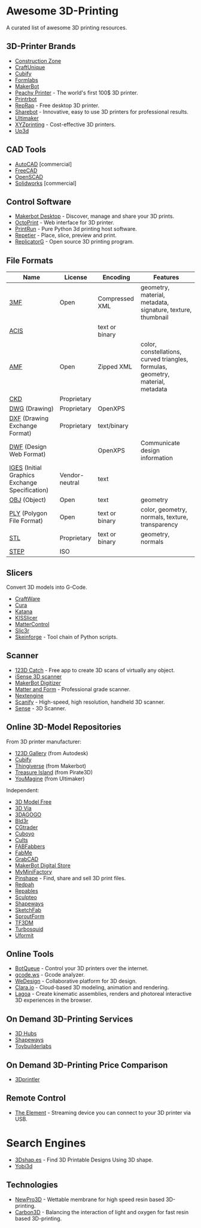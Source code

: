 # Awesome 3D-Printing

A curated list of awesome 3D printing resources.


## 3D-Printer Brands

- [Construction Zone](http://construction-zone.de)
- [CraftUnique](https://craftunique.com)
- [Cubify](http://cubify.com)
- [Formlabs](http://formlabs.com)
- [MakerBot](http://makerbot.com)
- [Peachy Printer](http://peachyprinter.com) - The world's first 100$ 3D printer.
- [Printrbot](http://printrbot.com)
- [RepRap](http://reprap.org) - Free desktop 3D printer.
- [Sharebot](https://sharebot.it) - Innovative, easy to use 3D printers for professional results.
- [Ultimaker](https://ultimaker.com)
- [XYZprinting](https://xyzprinting.com) - Cost-effective 3D printers.
- [Up3d](https://up3d.com)


## CAD Tools

- [AutoCAD](http://autodesk.com/products/autocad/overview) [commercial]
- [FreeCAD](http://freecadweb.org)
- [OpenSCAD](http://openscad.org)
- [Solidworks](http://solidworks.com) [commercial]


## Control Software

- [Makerbot Desktop](http://www.makerbot.com/desktop) - Discover, manage and share your 3D prints.
- [OctoPrint](http://octoprint.org) - Web interface for 3D printer.
- [PrintRun](https://github.com/kliment/Printrun) - Pure Python 3d printing host software.
- [Repetier](http://repetier.com) - Place, slice, preview and print.
- [ReplicatorG](http://replicat.org) - Open source 3D printing program.


## File Formats

Name | License | Encoding | Features
-----|---------|----------|---------
[3MF] | Open | Compressed XML | geometry, material, metadata, signature, texture, thumbnail
[ACIS] | | text or binary |
[AMF] | Open | Zipped XML | color, constellations, curved triangles, formulas, geometry, material, metadata
[CKD] | Proprietary | |
[DWG] (Drawing) | Proprietary | OpenXPS |
[DXF] (Drawing Exchange Format) | Proprietary | text/binary |
[DWF] (Design Web Format) | | OpenXPS | Communicate design information
[IGES] (Initial Graphics Exchange Specification) | Vendor-neutral | text | |
[OBJ] (Object) | Open | text | geometry
[PLY] (Polygon File Format) | Open | text or binary | color, geometry, normals, texture, transparency
[STL] | Proprietary | text or binary | geometry, normals
[STEP] | ISO | | |

[3MF]: https://en.wikipedia.org/wiki/3D_Manufacturing_Format
[ACIS]: https://en.wikipedia.org/wiki/ACIS#File_format
[AMF]: https://en.wikipedia.org/wiki/Additive_Manufacturing_File_Format
[CKD]: https://en.wikipedia.org/wiki/KeyCreator
[DWG]: https://en.wikipedia.org/wiki/.dwg
[DXF]: https://en.wikipedia.org/wiki/AutoCAD_DXF
[DWF]: https://en.wikipedia.org/wiki/Design_Web_Format
[DWFX]: https://en.wikipedia.org/wiki/Open_Packaging_Conventions
[IGES]: https://en.wikipedia.org/wiki/IGES
[OBJ]: https://en.wikipedia.org/wiki/Wavefront_.obj_file
[OpenDWG]: https://en.wikipedia.org/wiki/Open_Design_Alliance
[PLY]: https://en.wikipedia.org/wiki/PLY_(file_format)
[PSpice]: https://en.wikipedia.org/wiki/PSpice_circuit_file
[STL]: https://en.wikipedia.org/wiki/STL_(file_format)
[STEP]: https://en.wikipedia.org/wiki/ISO_10303


## Slicers

Convert 3D models into G-Code.

- [CraftWare](https://craftunique.com/craftware)
- [Cura](https://ultimaker.com/en/products/cura-software)
- [Katana](http://printr.com/katana)
- [KISSlicer](http://kisslicer.com)
- [MatterControl](http://mattercontrol.com)
- [Slic3r](http://slic3r.org)
- [Skeinforge](http://fabmetheus.crsndoo.com/wiki/index.php/Skeinforge) - Tool chain of Python scripts.


## Scanner

- [123D Catch](http://www.123dapp.com/catch) - Free app to create 3D scans of virtually any object.
- [iSense 3D scanner](http://cubify.com/products/isense)
- [MakerBot Digitizer](http://makerbot.com/makerware-for-digitizer)
- [Matter and Form](https://matterandform.net/scanner) - Professional grade scanner.
- [Nextengine](http://nextengine.com)
- [Scanify](https://www.fuel-3d.com/scanify) -  High-speed, high resolution, handheld 3D scanner.
- [Sense](http://cubify.com/products/sense) - 3D Scanner.



## Online 3D-Model Repositories

From 3D printer manufacturer:

- [123D Gallery](http://123dapp.com/Gallery) (from Autodesk)
- [Cubify](http://cubify.com)
- [Thingiverse](https://thingiverse.com) (from Makerbot)
- [Treasure Island](http://treasure.is) (from Pirate3D)
- [YouMagine](https://youmagine.com) (from Ultimaker)

Independent:

- [3D Model Free](http://3dmodelfree.com)
- [3D Via](http://3dvia.com)
- [3DAGOGO](https://3dagogo.com)
- [Bld3r](http://bld3r.com)
- [CGtrader](http://cgtrader.com)
- [Cuboyo](http://cuboyo.com)
- [Cults](http://en.cults3d.com)
- [FABFabbers](http://fabfabbers.com)
- [FabMe](http://fabme.it)
- [GrabCAD](http://grabcad.com)
- [MakerBot Digital Store](http://makerbot.com/digital-store)
- [MyMiniFactory](http://myminifactory.com)
- [Pinshape](https://pinshape.com) - Find, share and sell 3D print files.
- [Redpah](https://redpah.com)
- [Repables](http://repables.com)
- [Sculpteo](http://sculpteo.com)
- [Shapeways](https://shapeways.com)
- [SketchFab](https://sketchfab.com)
- [SproutForm](http://sproutform.com)
- [TF3DM](http://tf3dm.com)
- [Turbosquid](http://turbosquid.com)
- [Uformit](http://uformit.com)


## Online Tools

- [BotQueue](https://github.com/Hoektronics/BotQueue) - Control your 3D printers over the internet.
- [gcode.ws](http://gcode.ws) - Gcode analyzer.
- [WeDesign](http://wedesign.live) - Collaborative platform for 3D design.
- [Clara.io](https://clara.io) - Cloud-based 3D modeling, animation and rendering.
- [Lagoa](http://home.lagoa.com) - Create kinematic assemblies, renders and photoreal interactive 3D experiences in the browser.


## On Demand 3D-Printing Services

- [3D Hubs](https://3dhubs.com)
- [Shapeways](https://shapeways.com)
- [Toybuilderlabs](http://toybuilderlabs.com)


## On Demand 3D-Printing Price Comparison
 
- [3Dprintler](https://3dprintler.com)


## Remote Control

- [The Element](http://printr.com/the_element) - Streaming device you can connect to your 3D printer via USB.


# Search Engines

- [3Dshap.es](http://3dshap.es) - Find 3D Printable Designs Using 3D shape.
- [Yobi3d](https://yobi3d.com)


## Technologies

- [NewPro3D](http://newpro3d.com) - Wettable membrane for high speed resin based 3D-printing.
- [Carbon3D](http://carbon3d.com/) - Balancing the interaction of light and oxygen for fast resin based 3D-printing.
